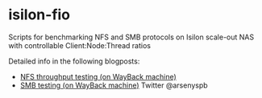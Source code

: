 # isilon-fio
Scripts for benchmarking NFS and SMB protocols on Isilon scale-out NAS with controllable Client:Node:Thread ratios

Detailed info in the following blogposts:
 * [NFS throughput testing (on WayBack machine)](http://web.archive.org/web/20190124215359/https://community.emc.com/community/products/isilon/blog/2015/12/08/nfs-throughput-benchmarks-with-fio)
* [SMB testing (on WayBack machine)](http://web.archive.org/web/20190124230558/https://community.emc.com/community/products/isilon/blog/2015/12/10/smb-throughput-benchmarking-with-fioexe)
Twitter @arsenyspb
